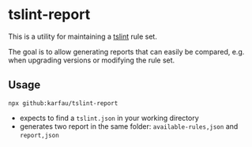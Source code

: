 # tslint-report

This is a utility for maintaining a [tslint](https://github.com/palantir/tslint) rule set.

The goal is to allow generating reports that can easily be compared,
 e.g. when upgrading versions or modifying the rule set. 

## Usage

`npx github:karfau/tslint-report`

- expects to find a `tslint.json` in your working directory 
- generates two report in the same folder: `available-rules,json` and `report,json`
